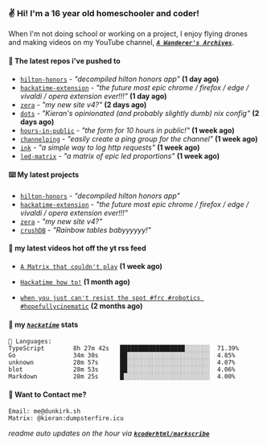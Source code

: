 ### ✌️ Hi! I'm a 16 year old homeschooler and coder!

When I'm not doing school or working on a project, I enjoy flying drones and making videos on my YouTube channel, [**_`A Wanderer's Archives`_**](https://youtube.com/@wanderer.archives).

#### 👷 The latest repos i've pushed to

- [`hilton-honors`](https://github.com/kcoderhtml/hilton-honors) - _"decompiled hilton honors app"_ **(1 day ago)**
- [`hackatime-extension`](https://github.com/kcoderhtml/hackatime-extension) - _"the future most epic chrome / firefox / edge / vivaldi / opera extension ever!!!"_ **(1 day ago)**
- [`zera`](https://github.com/kcoderhtml/zera) - _"my new site v4?"_ **(2 days ago)**
- [`dots`](https://github.com/kcoderhtml/dots) - _"Kieran's opinionated (and probably slightly dumb) nix config"_ **(2 days ago)**
- [`hours-in-public`](https://github.com/kcoderhtml/hours-in-public) - _"the form for 10 hours in public!"_ **(1 week ago)**
- [`channelping`](https://github.com/kcoderhtml/channelping) - _"easily create a ping group for the channel"_ **(1 week ago)**
- [`ink`](https://github.com/kcoderhtml/ink) - _"a simple way to log http requests"_ **(1 week ago)**
- [`led-matrix`](https://github.com/kcoderhtml/led-matrix) - _"a matrix of epic led proportions"_ **(1 week ago)**

#### ⌨️ My latest projects

- [`hilton-honors`](https://github.com/kcoderhtml/hilton-honors) - _"decompiled hilton honors app"_
- [`hackatime-extension`](https://github.com/kcoderhtml/hackatime-extension) - _"the future most epic chrome / firefox / edge / vivaldi / opera extension ever!!!"_
- [`zera`](https://github.com/kcoderhtml/zera) - _"my new site v4?"_
- [`crushDB`](https://github.com/kcoderhtml/crushDB) - _"Rainbow tables babyyyyyy!"_

#### 🍿 my latest videos hot off the yt rss feed

- [`A Matrix that couldn't play`](https://www.youtube.com/watch?v=NodwjZF7uZw) **(1 week ago)**

- [`Hackatime how to!`](https://www.youtube.com/watch?v=eKoD9yyr1To) **(1 month ago)**

- [`when you just can't resist the spot #frc #robotics #hopefullycinematic`](https://www.youtube.com/watch?v=Y7SZ_TDleGM) **(2 months ago)**



#### 📡 my [_`hackatime`_](https://waka.hackclub.com) stats

```text
💾 Languages:
TypeScript        8h 27m 42s   ██████████████████░░░░░░░  71.39%
Go                34m 30s      ██░░░░░░░░░░░░░░░░░░░░░░░  4.85%
unknown           28m 57s      ██░░░░░░░░░░░░░░░░░░░░░░░  4.07%
blot              28m 53s      ██░░░░░░░░░░░░░░░░░░░░░░░  4.06%
Markdown          28m 25s      █░░░░░░░░░░░░░░░░░░░░░░░░  4.00%
```

#### 📮 Want to Contact me?

```text
Email: me@dunkirk.sh
Matrix: @kieran:dumpsterfire.icu
```

_readme auto updates on the hour via [**`kcoderhtml/markscribe`**](https://github.com/kcoderhtml/markscribe)_
